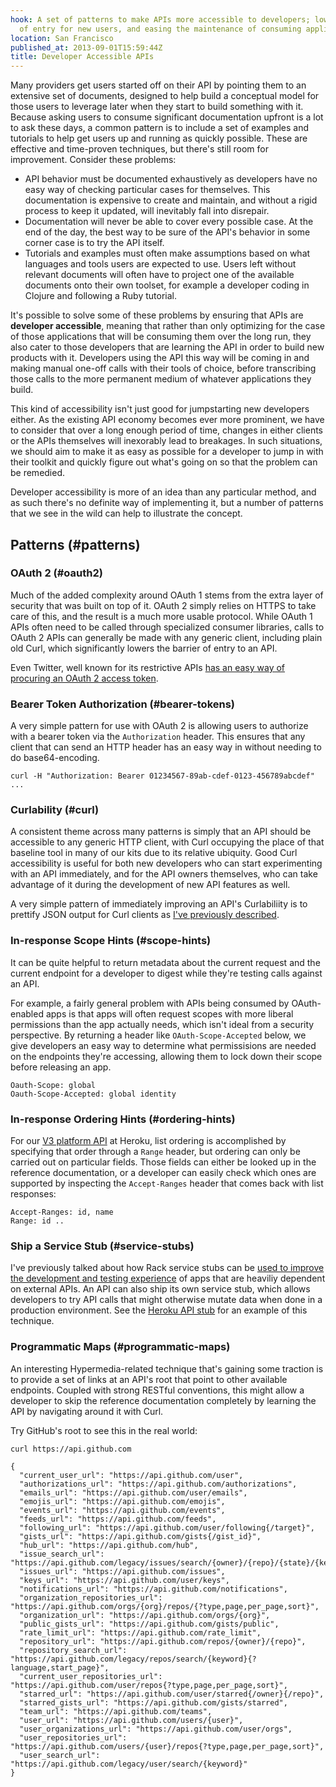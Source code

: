 ```yaml
---
hook: A set of patterns to make APIs more accessible to developers; lowering the barrier
  of entry for new users, and easing the maintenance of consuming applications.
location: San Francisco
published_at: 2013-09-01T15:59:44Z
title: Developer Accessible APIs
---
```


Many providers get users started off on their API by pointing them to an
extensive set of documents, designed to help build a conceptual model for those
users to leverage later when they start to build something with it. Because
asking users to consume significant documentation upfront is a lot to ask these
days, a common pattern is to include a set of examples and tutorials to help
get users up and running as quickly possible. These are effective and
time-proven techniques, but there's still room for improvement.  Consider these
problems:

* API behavior must be documented exhaustively as developers have no easy way
  of checking particular cases for themselves. This documentation is expensive
  to create and maintain, and without a rigid process to keep it updated, will
  inevitably fall into disrepair.
* Documentation will never be able to cover every possible case. At the end of
  the day, the best way to be sure of the API's behavior in some corner case is
  to try the API itself.
* Tutorials and examples must often make assumptions based on what languages
  and tools users are expected to use. Users left without relevant documents will
  often have to project one of the available documents onto their own toolset,
  for example a developer coding in Clojure and following a Ruby tutorial.

It's possible to solve some of these problems by ensuring that APIs are
**developer accessible**, meaning that rather than only optimizing for the case
of those applications that will be consuming them over the long run, they also
cater to those developers that are learning the API in order to build new
products with it. Developers using the API this way will be coming in and
making manual one-off calls with their tools of choice, before transcribing
those calls to the more permanent medium of whatever applications they build.

This kind of accessibility isn't just good for jumpstarting new developers
either. As the existing API economy becomes ever more prominent, we have to
consider that over a long enough period of time, changes in either clients or
the APIs themselves will inexorably lead to breakages. In such situations, we
should aim to make it as easy as possible for a developer to jump in with their
toolkit and quickly figure out what's going on so that the problem can be
remedied.

Developer accessibility is more of an idea than any particular method, and as
such there's no definite way of implementing it, but a number of patterns that
we see in the wild can help to illustrate the concept.

## Patterns (#patterns)

### OAuth 2 (#oauth2)

Much of the added complexity around OAuth 1 stems from the extra layer of
security that was built on top of it. OAuth 2 simply relies on HTTPS to take
care of this, and the result is a much more usable protocol. While OAuth 1 APIs
often need to be called through specialized consumer libraries, calls to OAuth
2 APIs can generally be made with any generic client, including plain old Curl,
which significantly lowers the barrier of entry to an API.

Even Twitter, well known for its restrictive APIs [has an easy way of procuring
an OAuth 2 access token](https://gist.github.com/brandur/5845931).

### Bearer Token Authorization (#bearer-tokens)

A very simple pattern for use with OAuth 2 is allowing users to authorize with
a bearer token via the `Authorization` header. This ensures that any client
that can send an HTTP header has an easy way in without needing to do
base64-encoding.

    curl -H "Authorization: Bearer 01234567-89ab-cdef-0123-456789abcdef" ...

### Curlability (#curl)

A consistent theme across many patterns is simply that an API should be
accessible to any generic HTTP client, with Curl occupying the place of that
baseline tool in many of our kits due to its relative ubiquity. Good Curl
accessibility is useful for both new developers who can start experimenting
with an API immediately, and for the API owners themselves, who can take
advantage of it during the development of new API features as well.

A very simple pattern of immediately improving an API's Curlabiliity is to
prettify JSON output for Curl clients as [I've previously
described](https://mutelight.org/pretty-json).

### In-response Scope Hints (#scope-hints)

It can be quite helpful to return metadata about the current request and the
current endpoint for a developer to digest while they're testing calls against
an API.

For example, a fairly general problem with APIs being consumed by OAuth-enabled
apps is that apps will often request scopes with more liberal permissions than
the app actually needs, which isn't ideal from a security perspective. By
returning a header like `OAuth-Scope-Accepted` below, we give developers an
easy way to determine what permissisions are needed on the endpoints they're
accessing, allowing them to lock down their scope before releasing an app.

    Oauth-Scope: global
    Oauth-Scope-Accepted: global identity

### In-response Ordering Hints (#ordering-hints)

For our [V3 platform
API](https://devcenter.heroku.com/articles/platform-api-reference) at Heroku,
list ordering is accomplished by specifying that order through a `Range`
header, but ordering can only be carried out on particular fields. Those fields
can either be looked up in the reference documentation, or a developer can
easily check which ones are supported by inspecting the `Accept-Ranges` header
that comes back with list responses:

    Accept-Ranges: id, name
    Range: id ..

### Ship a Service Stub (#service-stubs)

I've previously talked about how Rack service stubs can be [used to improve the
development and testing experience](https://brandur.org/service-stubs) of apps
that are heaviliy dependent on external APIs. An API can also ship its own
service stub, which allows developers to try API calls that might otherwise
mutate data when done in a production environment. See the [Heroku API
stub](https://github.com/heroku/heroku-api-stub) for an example of this
technique.

### Programmatic Maps (#programmatic-maps)

An interesting Hypermedia-related technique that's gaining some traction is to
provide a set of links at an API's root that point to other available
endpoints. Coupled with strong RESTful conventions, this might allow a
developer to skip the reference documentation completely by learning the API by
navigating around it with Curl.

Try GitHub's root to see this in the real world:

    curl https://api.github.com
    
    {
      "current_user_url": "https://api.github.com/user",
      "authorizations_url": "https://api.github.com/authorizations",
      "emails_url": "https://api.github.com/user/emails",
      "emojis_url": "https://api.github.com/emojis",
      "events_url": "https://api.github.com/events",
      "feeds_url": "https://api.github.com/feeds",
      "following_url": "https://api.github.com/user/following{/target}",
      "gists_url": "https://api.github.com/gists{/gist_id}",
      "hub_url": "https://api.github.com/hub",
      "issue_search_url": "https://api.github.com/legacy/issues/search/{owner}/{repo}/{state}/{keyword}",
      "issues_url": "https://api.github.com/issues",
      "keys_url": "https://api.github.com/user/keys",
      "notifications_url": "https://api.github.com/notifications",
      "organization_repositories_url": "https://api.github.com/orgs/{org}/repos/{?type,page,per_page,sort}",
      "organization_url": "https://api.github.com/orgs/{org}",
      "public_gists_url": "https://api.github.com/gists/public",
      "rate_limit_url": "https://api.github.com/rate_limit",
      "repository_url": "https://api.github.com/repos/{owner}/{repo}",
      "repository_search_url": "https://api.github.com/legacy/repos/search/{keyword}{?language,start_page}",
      "current_user_repositories_url": "https://api.github.com/user/repos{?type,page,per_page,sort}",
      "starred_url": "https://api.github.com/user/starred{/owner}{/repo}",
      "starred_gists_url": "https://api.github.com/gists/starred",
      "team_url": "https://api.github.com/teams",
      "user_url": "https://api.github.com/users/{user}",
      "user_organizations_url": "https://api.github.com/user/orgs",
      "user_repositories_url": "https://api.github.com/users/{user}/repos{?type,page,per_page,sort}",
      "user_search_url": "https://api.github.com/legacy/user/search/{keyword}"
    }
